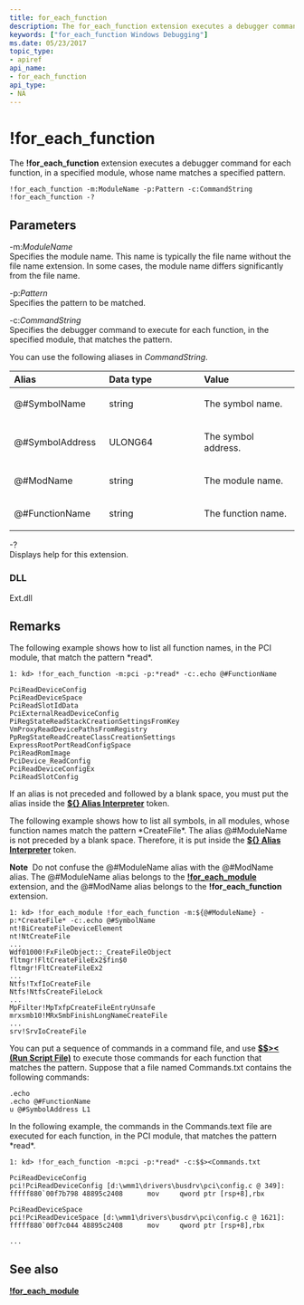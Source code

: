 ```yaml
---
title: for_each_function
description: The for_each_function extension executes a debugger command for each function, in a specified module, whose name matches a specified pattern.
keywords: ["for_each_function Windows Debugging"]
ms.date: 05/23/2017
topic_type:
- apiref
api_name:
- for_each_function
api_type:
- NA
---
```


# !for\_each\_function


The **!for\_each\_function** extension executes a debugger command for each function, in a specified module, whose name matches a specified pattern.

```dbgcmd
!for_each_function -m:ModuleName -p:Pattern -c:CommandString
!for_each_function -?
```

## <span id="ddk__vad_dbg"></span><span id="DDK__VAD_DBG"></span>Parameters


<span id="_______-m_ModuleName______"></span><span id="_______-m_modulename______"></span><span id="_______-M_MODULENAME______"></span> -m:*ModuleName*   
Specifies the module name. This name is typically the file name without the file name extension. In some cases, the module name differs significantly from the file name.

<span id="-p_Pattern______"></span><span id="-p_pattern______"></span><span id="-P_PATTERN______"></span>-p:*Pattern*   
Specifies the pattern to be matched.

<span id="_______-c_CommandString______"></span><span id="_______-c_commandstring______"></span><span id="_______-C_COMMANDSTRING______"></span> -c:*CommandString*   
Specifies the debugger command to execute for each function, in the specified module, that matches the pattern.

You can use the following aliases in *CommandString*.

<table>
<colgroup>
<col width="33%" />
<col width="33%" />
<col width="33%" />
</colgroup>
<thead>
<tr class="header">
<th align="left">Alias</th>
<th align="left">Data type</th>
<th align="left">Value</th>
</tr>
</thead>
<tbody>
<tr class="odd">
<td align="left"><p>@#SymbolName</p></td>
<td align="left"><p>string</p></td>
<td align="left"><p>The symbol name.</p></td>
</tr>
<tr class="even">
<td align="left"><p>@#SymbolAddress</p></td>
<td align="left"><p>ULONG64</p></td>
<td align="left"><p>The symbol address.</p></td>
</tr>
<tr class="odd">
<td align="left"><p>@#ModName</p></td>
<td align="left"><p>string</p></td>
<td align="left"><p>The module name.</p></td>
</tr>
<tr class="even">
<td align="left"><p>@#FunctionName</p></td>
<td align="left"><p>string</p></td>
<td align="left"><p>The function name.</p></td>
</tr>
</tbody>
</table>

 

<span id="_______-_______"></span> -?   
Displays help for this extension.

### <span id="DLL"></span><span id="dll"></span>DLL

Ext.dll

## Remarks

The following example shows how to list all function names, in the PCI module, that match the pattern \*read\*.

```dbgcmd
1: kd> !for_each_function -m:pci -p:*read* -c:.echo @#FunctionName

PciReadDeviceConfig
PciReadDeviceSpace
PciReadSlotIdData
PciExternalReadDeviceConfig
PiRegStateReadStackCreationSettingsFromKey
VmProxyReadDevicePathsFromRegistry
PpRegStateReadCreateClassCreationSettings
ExpressRootPortReadConfigSpace
PciReadRomImage
PciDevice_ReadConfig
PciReadDeviceConfigEx
PciReadSlotConfig
```

If an alias is not preceded and followed by a blank space, you must put the alias inside the [**${} Alias Interpreter**](-------alias-interpreter-.md) token.

The following example shows how to list all symbols, in all modules, whose function names match the pattern \*CreateFile\*. The alias @\#ModuleName is not preceded by a blank space. Therefore, it is put inside the [**${} Alias Interpreter**](-------alias-interpreter-.md) token.

**Note**  Do not confuse the @\#ModuleName alias with the @\#ModName alias. The @\#ModuleName alias belongs to the [**!for\_each\_module**](-for-each-module.md) extension, and the @\#ModName alias belongs to the **!for\_each\_function** extension.

 

```dbgcmd
1: kd> !for_each_module !for_each_function -m:${@#ModuleName} -p:*CreateFile* -c:.echo @#SymbolName
nt!BiCreateFileDeviceElement
nt!NtCreateFile
...
Wdf01000!FxFileObject::_CreateFileObject
fltmgr!FltCreateFileEx2$fin$0
fltmgr!FltCreateFileEx2
...
Ntfs!TxfIoCreateFile
Ntfs!NtfsCreateFileLock
...
MpFilter!MpTxfpCreateFileEntryUnsafe
mrxsmb10!MRxSmbFinishLongNameCreateFile
...
srv!SrvIoCreateFile
```

You can put a sequence of commands in a command file, and use [**$$&gt;&lt; (Run Script File)**](-----------------------a---run-script-file-.md) to execute those commands for each function that matches the pattern. Suppose that a file named Commands.txt contains the following commands:

```dbgcmd
.echo
.echo @#FunctionName
u @#SymbolAddress L1
```

In the following example, the commands in the Commands.text file are executed for each function, in the PCI module, that matches the pattern \*read\*.

```dbgcmd
1: kd> !for_each_function -m:pci -p:*read* -c:$$><Commands.txt

PciReadDeviceConfig
pci!PciReadDeviceConfig [d:\wmm1\drivers\busdrv\pci\config.c @ 349]:
fffff880`00f7b798 48895c2408      mov     qword ptr [rsp+8],rbx

PciReadDeviceSpace
pci!PciReadDeviceSpace [d:\wmm1\drivers\busdrv\pci\config.c @ 1621]:
fffff880`00f7c044 48895c2408      mov     qword ptr [rsp+8],rbx

...
```

## <span id="see_also"></span>See also


[**!for\_each\_module**](-for-each-module.md)

 

 






